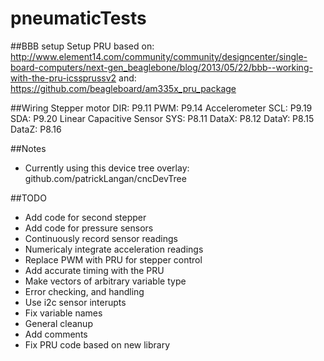 pneumaticTests
==============

##BBB setup
Setup PRU based on: http://www.element14.com/community/community/designcenter/single-board-computers/next-gen_beaglebone/blog/2013/05/22/bbb--working-with-the-pru-icssprussv2
and: https://github.com/beagleboard/am335x_pru_package

##Wiring
	Stepper motor
		DIR: P9.11
		PWM: P9.14
	Accelerometer
		SCL: P9.19
		SDA: P9.20
	Linear Capacitive Sensor
		SYS:	P8.11
		DataX:	P8.12
		DataY:	P8.15
		DataZ:	P8.16

##Notes
- Currently using this device tree overlay: github.com/patrickLangan/cncDevTree

##TODO
- Add code for second stepper
- Add code for pressure sensors
- Continuously record sensor readings
- Numericaly integrate acceleration readings
- Replace PWM with PRU for stepper control
- Add accurate timing with the PRU
- Make vectors of arbitrary variable type
- Error checking, and handling
- Use i2c sensor interupts
- Fix variable names
- General cleanup
- Add comments
- Fix PRU code based on new library

